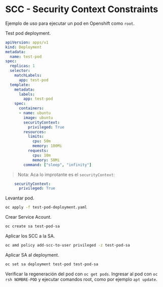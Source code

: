 # SCC - Security Context Constraints

Ejemplo de uso para ejecutar un pod en Openshift como `root`.

Test pod deployment.

```yaml
apiVersion: apps/v1
kind: Deployment
metadata:
  name: test-pod
spec:
  replicas: 1
  selector:
    matchLabels:
      app: test-pod
  template:
    metadata:
      labels:
        app: test-pod
    spec:
      containers:
      - name: ubuntu
        image: ubuntu
        securityContext:
          privileged: True
        resources:
          limits:
            cpu: 50m
            memory: 100Mi
          requests:
            cpu: 10m
            memory: 50Mi
        command: ["sleep", "infinity"]
```

> Nota: Aca lo improtante es el `securityContext`:
```yaml
    securityContext:
      privileged: True
```

Levantar pod.
```sh
oc apply -f test-pod-deployment.yaml
```
Crear Service Acount.
```sh
oc create sa test-pod-sa
```
Aplicar los SCC a la SA.
```sh
oc amd policy add-scc-to-user privileged -z test-pod-sa
```
Aplicar SA al deployment.
```sh
oc set sa deployment test-pod test-pod-sa
```
Verificar la regeneración del pod con `oc get pods`.
Ingresar al pod con `oc rsh NOMBRE-POD` y ejecutar comandos root, como por ejemplo `apt update`.

